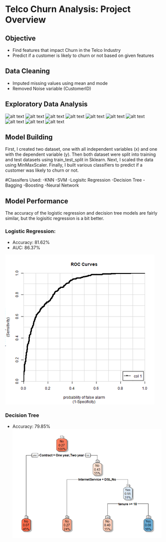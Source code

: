# Telco Churn Analysis: Project Overview

## Objective
- Find features that impact Churn in the Telco Industry
- Predict if a customer is likely to churn or not based on given features
## Data Cleaning
- Imputed missing values using mean and mode
- Removed Noise variable (CustomerID)
## Exploratory Data Analysis 
![alt text](https://github.com/neelgandhi26/Telco-Churn-Prediction/blob/master/SeniorCitizen.png) 
![alt text](https://github.com/neelgandhi26/Telco-Churn-Prediction/blob/master/InternetService.png)
![alt text](https://github.com/neelgandhi26/Telco-Churn-Prediction/blob/master/OnlineSecurity.png)
![alt text](https://github.com/neelgandhi26/Telco-Churn-Prediction/blob/master/PaperlessBilling.png)
![alt text](https://github.com/neelgandhi26/Telco-Churn-Prediction/blob/master/StreamingTV.png)
![alt text](https://github.com/neelgandhi26/Telco-Churn-Prediction/blob/master/StreamingMovies.png)
![alt text](https://github.com/neelgandhi26/Telco-Churn-Prediction/blob/master/OnlineBackup.png)
![alt text](https://github.com/neelgandhi26/Telco-Churn-Prediction/blob/master/TechSupport.png)
![alt text](https://github.com/neelgandhi26/Telco-Churn-Prediction/blob/master/DeviceProtection.png)
![alt text](https://github.com/neelgandhi26/Telco-Churn-Prediction/blob/master/Contract.png)
## Model Building
First, I created two dataset, one with all independent variables (x) and one with the dependent variable (y). Then both dataset were split into training and test datasets using train_test_split in Sklearn. Next, I scaled the data using MinMaxScaler. Finally, I built various classifiers to predict if a customer was likely to churn or not. 

#Classifers Used:
-KNN
-SVM
-Logisitc Regression
-Decision Tree
-Bagging
-Boosting
-Neural Network
## Model Performance
The accuracy of the logistic regression and decision tree models are fairly similar, but the logisitic regression is a bit better.
### Logistic Regression:
- Accuracy: 81.62%
- AUC: 86.37%

![alt text](https://github.com/neelgandhi26/Telco-Churn-Analysis/blob/master/ROC_Curve.png)
### Decision Tree
- Accuracy: 79.85%
![alt text](https://github.com/neelgandhi26/Telco-Churn-Analysis/blob/master/decision_tree.png)
